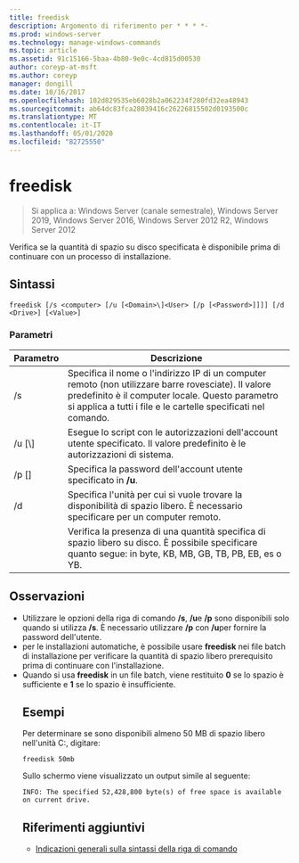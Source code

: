 ```yaml
---
title: freedisk
description: Argomento di riferimento per * * * *-
ms.prod: windows-server
ms.technology: manage-windows-commands
ms.topic: article
ms.assetid: 91c15166-5baa-4b80-9e0c-4cd815d00530
author: coreyp-at-msft
ms.author: coreyp
manager: dongill
ms.date: 10/16/2017
ms.openlocfilehash: 102d829535eb6028b2a062234f280fd32ea48943
ms.sourcegitcommit: ab64dc83fca28039416c26226815502d0193500c
ms.translationtype: MT
ms.contentlocale: it-IT
ms.lasthandoff: 05/01/2020
ms.locfileid: "82725550"
---
```

# <a name="freedisk"></a>freedisk

> Si applica a: Windows Server (canale semestrale), Windows Server 2019, Windows Server 2016, Windows Server 2012 R2, Windows Server 2012

Verifica se la quantità di spazio su disco specificata è disponibile prima di continuare con un processo di installazione.

## <a name="syntax"></a>Sintassi
```
freedisk [/s <computer> [/u [<Domain>\]<User> [/p [<Password>]]]] [/d <Drive>] [<Value>]
```
### <a name="parameters"></a>Parametri

|       Parametro       |                                                                                         Descrizione                                                                                          |
|-----------------------|----------------------------------------------------------------------------------------------------------------------------------------------------------------------------------------------|
|     /s<computer>     | Specifica il nome o l'indirizzo IP di un computer remoto (non utilizzare barre rovesciate). Il valore predefinito è il computer locale. Questo parametro si applica a tutti i file e le cartelle specificati nel comando. |
| /u [<Domain>\\]<User> |                                            Esegue lo script con le autorizzazioni dell'account utente specificato. Il valore predefinito è le autorizzazioni di sistema.                                            |
|    /p [<Password>]    |                                                           Specifica la password dell'account utente specificato in **/u**.                                                            |
|      /d<Drive>       |                              Specifica l'unità per cui si vuole trovare la disponibilità di spazio libero. È necessario specificare <Drive>per un computer remoto.                               |
|        <Value>        |                                     Verifica la presenza di una quantità specifica di spazio libero su disco. È possibile specificare quanto segue: <Value>in byte, KB, MB, GB, TB, PB, EB, es o YB.                                      |

## <a name="remarks"></a>Osservazioni
- Utilizzare le opzioni della riga di comando **/s**, **/u**e **/p** sono disponibili solo quando si utilizza **/s**. È necessario utilizzare **/p** con **/u**per fornire la password dell'utente.
- per le installazioni automatiche, è possibile usare **freedisk** nei file batch di installazione per verificare la quantità di spazio libero prerequisito prima di continuare con l'installazione.
- Quando si usa **freedisk** in un file batch, viene restituito **0** se lo spazio è sufficiente e **1** se lo spazio è insufficiente.
  ## <a name="examples"></a>Esempi
  Per determinare se sono disponibili almeno 50 MB di spazio libero nell'unità C:, digitare:
  ```
  freedisk 50mb 
  ```
  Sullo schermo viene visualizzato un output simile al seguente:
  ```
  INFO: The specified 52,428,800 byte(s) of free space is available on current drive.
  ```
  ## <a name="additional-references"></a>Riferimenti aggiuntivi
  - [Indicazioni generali sulla sintassi della riga di comando](command-line-syntax-key.md)
